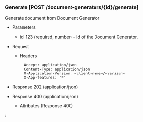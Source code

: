 ### Generate [POST /document-generators/{id}/generate]

Generate document from Document Generator 

+ Parameters
    + id: 123 (required, number) - Id of the Document Generator.

+ Request
    + Headers

            Accept: application/json
            Content-Type: application/json
            X-Application-Version: <client-name>/<version>
            X-App-features: '*'

+ Response 202 (application/json)
    
+ Response 400 (application/json)
              
    + Attributes (Response 400)

:[](../error_responses.md)
